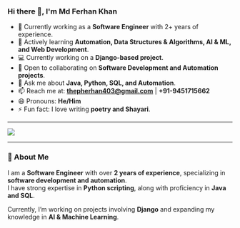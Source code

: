 ### Hi there 👋, I'm Md Ferhan Khan  

- 🔭 Currently working as a **Software Engineer** with 2+ years of experience.  
- 🌱 Actively learning **Automation, Data Structures & Algorithms, AI & ML, and Web Development**.  
- 💻 Currently working on a **Django-based project**.  
- 👯 Open to collaborating on **Software Development and Automation projects**.  
- 💬 Ask me about **Java, Python, SQL, and Automation**.  
- 📫 Reach me at: **thepherhan403@gmail.com** | **+91-9451715662**  
- 😄 Pronouns: **He/Him**  
- ⚡ Fun fact: I love writing **poetry and Shayari**.  

---

<img src="https://github-readme-stats.vercel.app/api?username=mdferhankhan&&show_icons=true&title_color=ffffff&icon_color=bb2acf&text_color=daf7dc&bg_color=151515">

---

### 🚀 About Me  
I am a **Software Engineer** with over **2 years of experience**, specializing in **software development and automation**.  
I have strong expertise in **Python scripting**, along with proficiency in **Java and SQL**.  

Currently, I’m working on projects involving **Django** and expanding my knowledge in **AI & Machine Learning**.  
